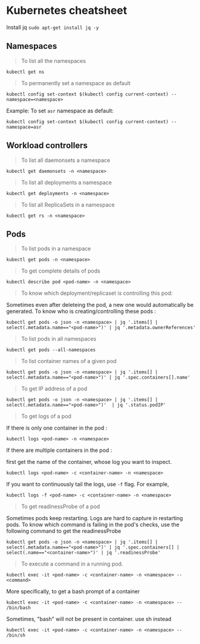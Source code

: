 # Kubernetes cheatsheet 
Install jq
`sudo apt-get install jq -y`


## Namespaces


> To list all the namespaces

`kubectl get ns`

> To permanently set a namespace as default

`kubectl config set-context $(kubectl config current-context) --namespace=<namespace>`

Example: To set `asr` namespace as default:

`kubectl config set-context $(kubectl config current-context) --namespace=asr`


## Workload controllers

> To list all daemonsets a namespace

`kubectl get daemonsets -n <namespace>`

> To list all deployments a namespace

`kubectl get deployments -n <namespace>`

> To list all ReplicaSets in a namespace

`kubectl get rs -n <namespace>`


## Pods

> To list pods in a namespace

`kubectl get pods -n <namespace>`

> To get complete details of pods

`kubectl describe pod <pod-name> -n <namespace>`

> To know which deployment/replicaset is controlling this pod:

Sometimes even after deleteing the pod, a new one would automatically be generated. To know who is creating/controlling these pods :

`kubectl get pods -o json -n <namespace> | jq '.items[] | select(.metadata.name=="<pod-name>")' | jq '.metadata.ownerReferences'`

> To list pods in all namespaces

`kubectl get pods --all-namespaces`


> To list container names of a given pod

`kubectl get pods -o json -n <namespace> | jq '.items[] | select(.metadata.name=="<pod-name>")' | jq '.spec.containers[].name'`


> To get IP address of a pod

`kubectl get pods -o json -n <namespace> | jq '.items[] | select(.metadata.name=="<pod-name>")'  | jq '.status.podIP'`


> To get logs of a pod

If there is only one container in the pod :

`kubectl logs <pod-name> -n <namespace>`

If there are multiple containers in the pod :

first get the name of the container, whose log you want to inspect.

`kubectl logs <pod-name> -c <container-name> -n <namespace>`

If you want to continuously tail the logs, use `-f` flag. For example,

`kubectl logs -f <pod-name> -c <container-name> -n <namespace>`


> To get readinessProbe of a pod

Sometimes pods keep restarting. Logs are hard to capture in restarting pods. To know which command is failing in the pod's checks, use the following command to get the readinessProbe

`kubectl get pods -o json -n <namespace> | jq '.items[] | select(.metadata.name=="<pod-name>")' | jq '.spec.containers[] | select(.name=="<container-name>")' | jq '.readinessProbe'` 


> To execute a command in a running pod.

`kubectl exec -it <pod-name> -c <container-name> -n <namespace> -- <command>`

More specifically, to get a bash prompt of a container

`kubectl exec -it <pod-name> -c <container-name> -n <namespace> -- /bin/bash`

Sometimes, "bash" will not be present in container. use sh instead

`kubectl exec -it <pod-name> -c <container-name> -n <namespace> -- /bin/sh`



